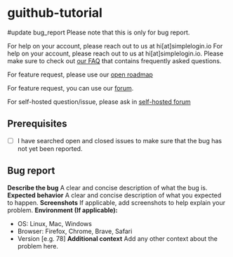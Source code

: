 # guithub-tutorial
#update bug_report
Please note that this is only for bug report. 

For help on your account, please reach out to us at hi[at]simplelogin.io
For help on your account, please reach out to us at hi[at]simplelogin.io. Please make sure to check out [our FAQ](https://simplelogin.io/faq/) that contains  frequently asked questions.

For feature request, please use our [open roadmap](https://trello.com/b/4d6A69I4/open-roadmap)

For feature request, you can use our [forum](https://github.com/simple-login/app/discussions/categories/feature-request). 

For self-hosted question/issue, please ask in [self-hosted forum](https://github.com/simple-login/app/discussions/categories/self-hosting-question)

## Prerequisites
- [ ] I have searched open and closed issues to make sure that the bug has not yet been reported.
## Bug report
**Describe the bug**
A clear and concise description of what the bug is.
**Expected behavior**
A clear and concise description of what you expected to happen.
**Screenshots**
If applicable, add screenshots to help explain your problem.
**Environment (If applicable):**
 - OS: Linux, Mac, Windows
 - Browser: Firefox, Chrome, Brave, Safari
 - Version [e.g. 78]
**Additional context**
Add any other context about the problem here.
